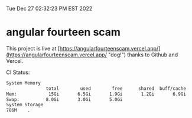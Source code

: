 Tue Dec 27 02:32:23 PM EST 2022

# angular fourteen scam


This project is live at [https://angularfourteenscam.vercel.app/](https://angularfourteenscam.vercel.app/ "dog!") thanks to Github and Vercel.

CI Status: 

```bash
System Memory
               total        used        free      shared  buff/cache   available
Mem:            15Gi       6.5Gi       1.9Gi       1.2Gi       6.9Gi       7.2Gi
Swap:          8.0Gi       3.0Gi       5.0Gi
System Storage
786M	.
